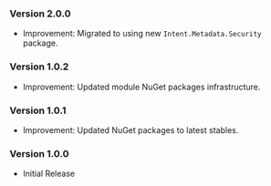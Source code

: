### Version 2.0.0

- Improvement: Migrated to using new `Intent.Metadata.Security` package.

### Version 1.0.2

- Improvement: Updated module NuGet packages infrastructure.

### Version 1.0.1

- Improvement: Updated NuGet packages to latest stables.

### Version 1.0.0

- Initial Release
